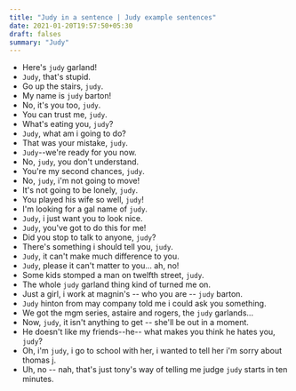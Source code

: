 ```yaml
---
title: "Judy in a sentence | Judy example sentences"
date: 2021-01-20T19:57:50+05:30
draft: falses
summary: "Judy"
---
```

- Here's `judy` garland!
- `Judy`, that's stupid.
- Go up the stairs, `judy`.
- My name is `judy` barton!
- No, it's you too, `judy`.
- You can trust me, `judy`.
- What's eating you, `judy`?
- `Judy`, what am i going to do?
- That was your mistake, `judy`.
- `Judy`--we're ready for you now.
- No, `judy`, you don't understand.
- You're my second chances, `judy`.
- No, `judy`, i'm not going to move!
- It's not going to be lonely, `judy`.
- You played his wife so well, `judy`!
- I'm looking for a gal name of `judy`.
- `Judy`, i just want you to look nice.
- `Judy`, you've got to do this for me!
- Did you stop to talk to anyone, `judy`?
- There's something i should tell you, `judy`.
- `Judy`, it can't make much difference to you.
- `Judy`, please it can't matter to you... ah, no!
- Some kids stomped a man on twelfth street, `judy`.
- The whole `judy` garland thing kind of turned me on.
- Just a girl, i work at magnin's -- who you are -- `judy` barton.
- `Judy` hinton from may company told me i could ask you something.
- We got the mgm series, astaire and rogers, the `judy` garlands...
- Now, `judy`, it isn't anything to get -- she'll be out in a moment.
- He doesn't like my friends--he-- what makes you think he hates you, `judy`?
- Oh, i'm `judy`, i go to school with her, i wanted to tell her i'm sorry about thomas j.
- Uh, no -- nah, that's just tony's way of telling me judge `judy` starts in ten minutes.
                 
